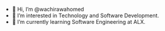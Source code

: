 - 👋 Hi, I’m @wachirawahomed
- 👀 I’m interested in Technology and Software Development.
- 🌱 I’m currently learning Software Engineering at ALX.


<!---
wachirawahomed/wachirawahomed is a ✨ special ✨ repository because its `README.md` (this file) appears on your GitHub profile.
You can click the Preview link to take a look at your changes.
- 💞️ I’m looking to collaborate on ...
- 📫 How to reach me ...
--->
